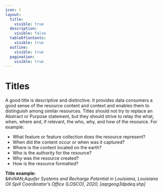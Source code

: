 ```yaml
---
icon: t
layout:
  title:
    visible: true
  description:
    visible: false
  tableOfContents:
    visible: true
  outline:
    visible: true
  pagination:
    visible: true
---
```


# Titles

A good title is descriptive and distinctive. It provides data consumers a good sense of the resource content and context and enables them to distinguish among similar resources. Titles should not try to replace an Abstract or Purpose statement, but they should strive to relay the what, when, where and, if relevant, the who, why, and how of the resource. For example:

* What feature or feature collection does the resource represent?&#x20;
* When did the content occur or when was it captured?&#x20;
* Where is the content located on the earth?&#x20;
* Who is the authority for the resource?&#x20;
* Why was the resource created?&#x20;
* How is the resource formatted?

**Title example:** \
&#xNAN;_&#x41;quifer Systems and Recharge Potential in Louisiana, Louisiana Oil Spill Coordinator’s Office (LOSCO), 2020, \[aqrgeog3dpdeq.shp]_

